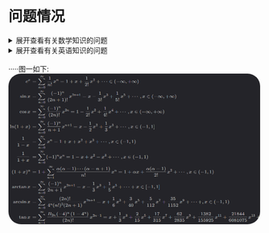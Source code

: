 # 问题情况
<details>
<summary>展开查看有关数学知识的问题</summary>
<br>----2024.1.2 ----
<br>公式：
<br>x-sinx~1/6*x^3
<br>x-tanx~-1/3*x^3
<br>(1+x)^a-1~ax
<br>1-cosx~1/2*x^2
<br>a^x=e^(xlna)
<br>内容：
<br>第一间断点：左右极限均存在，相同为可去，不同为跳跃；
<br>第二间断点：左右极限有一不存在为无穷值；
<br>----2024.1.3----
<br>公式：泰勒公式展开式(常见)；
<br>内容：等价无穷小，高阶无穷小，低阶无穷小；
</details>
<details>
<summary>展开查看有关英语知识的问题</summary>
----2024.1.1 词汇----
<br>energise 使增强决心；充满活力；
<br>drained  筋疲力尽的；
<br>trigger  引发，激发；
<br>overwhelming 难以抗拒的；令人不知所措的；
<br>like-minded 趣味相投的；想法一致的；
<br>networking event 社交活动；
<br>space 一段时间；
<br>downtime 休息；
<br>fatigue 劳累；(burnout 近似义)
<br>irritability 易怒；
<br>----2024.1.2 词汇----
<br>whereas 然而，但是；
<br>gap 间隙，差距；
<br>spoiled 惯坏的，宠坏的；
<br>interfere with 干扰，妨碍；
<br>missing out on 错过，错失；
<br>trigger 激发，引发
<br>interpret 解释，口译；
<br>like-minded 志同道合的，志趣相投的；
<br>far-sighted 深思熟虑的；
<br>signs 标志，迹象；
<br>mark out 标出，使与众不同的；
<br>cog 齿轮，轮齿，嵌齿
<br>digital economy 数字经济
<br>evenly 平均地，均等地；
<br>gig worker 零工工作者；
<br>sustainable 政治上可持续的；
<br>boost productivity 提高生产力；
<br>sector 领域，行业；
<br>embrace 欣然接受；
<br>transformative 变革性的；
<br>tremendous 巨大的，极大的；
<br>buy-in 空头购入，买进；
<br>resentment 怨恨，愤怒；
<br>simmmer 酝酿，趋于激化；
<br>perceive 认为，意识到，注意到；
<br>elite 精英；
<br>institution 学会，研究机构；
<br>asset 资产；
<br>account for (数量上，比例上)占；
<br>capability 能力，才能；
<br>dominance 主导，支配；
<br>commercialization 商业化；
<br>disparity 差异，不同，悬殊；
<br>soar 飙升，猛增；
<br>foster 促进，培养；
<br>unrest 不安，动荡，骚乱；
<br>hold back 阻碍，阻止或延缓某事发生
<br>stranglehold 束缚，控制；
<br>tech giant 科技巨头；
<br>conceive 构思，想象；
<br>manufacturing 制造业；
<br>----2025.1.3 词汇----
<br>bring about 引起，导致；
<br>workload 工作量，工作负担；
<br>enhance 增强，提高，增进；
<br>impractical 不切实际的，不现实的，不明智的；
<br>incur 招致，引起；
<br>expenditure 支出，开支，费用；
<br>distribution 分发，分布，分配；
<br>prospect 前景，前途，展望；
<br>with regard of 关于，就什么而言；
<br>collaboration 合作，协作；
<br>guard against 防范，提防；
</details>
<br>·····图一如下:
<div style="display:flex;justify-content: left">
<img src="/pic1.jpg" alt="图一" style="border-radius: 25px;height:300px;width:500px"/>
</div>